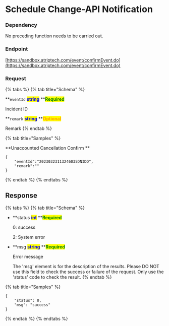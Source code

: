 # Schedule Change-API Notification

### Dependency

No preceding function needs to be carried out.

### Endpoint

[https://sandbox.atriptech.com/event/confirmEvent.do](https://sandbox.atriptech.com/event/confirmEvent.do)

### Request

{% tabs %}
{% tab title="Schema" %}

**`eventId`  **<mark style="color:blue;">**string**</mark>**  **<mark style="color:green;">**Required**</mark>

Incident ID

**`remark`  **<mark style="color:blue;">**string**</mark>**  **<mark style="color:orange;">**Optional**</mark>

Remark
{% endtab %}


{% tab title="Samples" %}

**Unaccounted Cancellation Confirm **
```
{
    "eventId":"20230323113246035DNIDD",
    "remark":""
}
```

{% endtab %}
{% endtabs %}

## Response

{% tabs %}
{% tab title="Schema" %}
*   **status **<mark style="color:blue;">**int**</mark>**  **<mark style="color:green;">**Required**</mark>

    0: success

    2: System error
*   **msg **<mark style="color:blue;">**string**</mark>**  **<mark style="color:green;">**Required**</mark>

    Error message
    
    The 'msg' element is for the description of the results. Please DO NOT use this field to check the success or failure of the request. Only use the 'status' code to check the result.
{% endtab %}

{% tab title="Samples" %}
```
{
    "status": 0,
    "msg": "success"
}
```
{% endtab %}
{% endtabs %}




